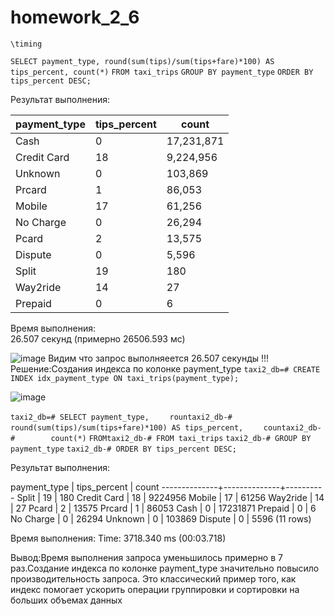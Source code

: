 # homework_2_6
`\timing`

`SELECT payment_type, round(sum(tips)/sum(tips+fare)*100) AS tips_percent, count(*)`
`FROM taxi_trips`
`GROUP BY payment_type`
`ORDER BY tips_percent DESC;`

Результат выполнения:

| payment_type | tips_percent | count |
| -------------- | -------------- | ------- |
| Cash | 0 | 17,231,871 |
| Credit Card | 18 | 9,224,956 |
| Unknown | 0 | 103,869 |
| Prcard | 1 | 86,053 |
| Mobile | 17 | 61,256 |
| No Charge | 0 | 26,294 |
| Pcard | 2 | 13,575 |
| Dispute | 0 | 5,596 |
| Split | 19 | 180 |
| Way2ride | 14 | 27 |
| Prepaid | 0 | 6 |

Время выполнения:  
26.507 секунд (примерно 26506.593 мс)


![image](https://github.com/user-attachments/assets/42100fb9-53d3-483e-85ac-544224bc5012)
Видим что запрос  выполняеется  26.507 секунды !!!
Решение:Cоздания индекса по колонке payment_type
`taxi2_db=# CREATE INDEX idx_payment_type ON taxi_trips(payment_type);`


![image](https://github.com/user-attachments/assets/d1e6da7e-59d6-48c9-b0d6-795ba8c87dc1)


`taxi2_db=# SELECT payment_type,`
`    rountaxi2_db-#        round(sum(tips)/sum(tips+fare)*100) AS tips_percent,`
`    countaxi2_db-#        count(*)`
`FROMtaxi2_db-# FROM taxi_trips`
`taxi2_db-# GROUP BY payment_type`
`taxi2_db-# ORDER BY tips_percent DESC;`

Результат выполнения:

 payment_type | tips_percent |  count
--------------+--------------+----------
 Split        |           19 |      180
 Credit Card  |           18 |  9224956
 Mobile       |           17 |    61256
 Way2ride     |           14 |       27
 Pcard        |            2 |    13575
 Prcard       |            1 |    86053
 Cash         |            0 | 17231871
 Prepaid      |            0 |        6
 No Charge    |            0 |    26294
 Unknown      |            0 |   103869
 Dispute      |            0 |     5596
 (11 rows)

Время выполнения: 
Time: 3718.340 ms (00:03.718)


Вывод:Время выполнения запроса уменьшилось примерно в 7 раз.Создание индекса по колонке payment_type значительно повысило производительность запроса. Это классический пример того, как индекс помогает ускорить операции группировки и сортировки на больших объемах данных




